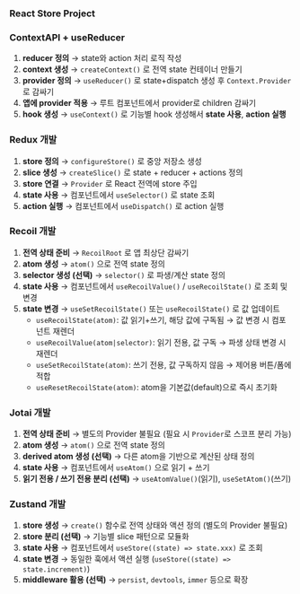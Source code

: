 ### React Store Project



### ContextAPI + useReducer

1. **reducer 정의** → state와 action 처리 로직 작성
2. **context 생성** → `createContext()` 로 전역 state 컨테이너 만들기
3. **provider 정의** → `useReducer()` 로 state+dispatch 생성 후 `Context.Provider` 로 감싸기
4. **앱에 provider 적용** → 루트 컴포넌트에서 provider로 children 감싸기
5. **hook 생성** → `useContext()` 로 기능별 hook 생성해서 **state 사용**, **action 실행**



### Redux 개발

1. **store 정의** → `configureStore()` 로 중앙 저장소 생성
2. **slice 생성** → `createSlice()` 로 state + reducer + actions 정의
3. **store 연결** → `Provider` 로 React 전역에 store 주입
4. **state 사용** → 컴포넌트에서 `useSelector()` 로 state 조회
5. **action 실행** → 컴포넌트에서 `useDispatch()` 로 action 실행



### Recoil 개발

1. **전역 상태 준비** → `RecoilRoot` 로 앱 최상단 감싸기
2. **atom 생성** → `atom()` 으로 전역 state 정의
3. **selector 생성 (선택)** → `selector()` 로 파생/계산 state 정의
4. **state 사용** → 컴포넌트에서 `useRecoilValue()` / `useRecoilState()` 로 조회 및 변경
5. **state 변경** → `useSetRecoilState()` 또는 `useRecoilState()` 로 값 업데이트
   - `useRecoilState(atom)`: 값 읽기+쓰기, 해당 값에 구독됨 → 값 변경 시 컴포넌트 재렌더
   - `useRecoilValue(atom|selector)`: 읽기 전용, 값 구독 → 파생 상태 변경 시 재렌더
   - `useSetRecoilState(atom)`: 쓰기 전용, 값 구독하지 않음 → 제어용 버튼/폼에 적합
   - `useResetRecoilState(atom)`: atom을 기본값(default)으로 즉시 초기화



### Jotai 개발

1. **전역 상태 준비** → 별도의 Provider 불필요 (필요 시 `Provider`로 스코프 분리 가능)
2. **atom 생성** → `atom()` 으로 전역 state 정의
3. **derived atom 생성 (선택)** → 다른 atom을 기반으로 계산된 상태 정의
4. **state 사용** → 컴포넌트에서 `useAtom()` 으로 읽기 + 쓰기
5. **읽기 전용 / 쓰기 전용 분리 (선택)** → `useAtomValue()`(읽기), `useSetAtom()`(쓰기)



### Zustand 개발

1. **store 생성** → `create()` 함수로 전역 상태와 액션 정의 (별도의 Provider 불필요)
2. **store 분리 (선택)** → 기능별 slice 패턴으로 모듈화
3. **state 사용** → 컴포넌트에서 `useStore((state) => state.xxx)` 로 조회
4. **state 변경** → 동일한 훅에서 액션 실행 (`useStore((state) => state.increment)`)
5. **middleware 활용 (선택)** → `persist`, `devtools`, `immer` 등으로 확장
